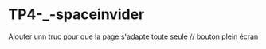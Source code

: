 # TP4-_-spaceinvider


Ajouter unn truc pour que la page s'adapte toute seule // bouton plein écran

